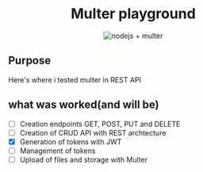 <div align="center">

# Multer playground
  
![nodejs + multer](https://user-images.githubusercontent.com/62621800/136609153-1c035e7f-fcc5-4ade-95fd-b9b9c03bffba.png)

</div>


## Purpose  

Here's where i tested multer in REST API

## what was worked(and will be)

- [ ] Creation endpoints GET, POST, PUT and DELETE
- [ ] Creation of CRUD API with REST archtecture
- [x] Generation of tokens with JWT
- [ ] Management of tokens
- [ ] Upload of files and storage with Multer
